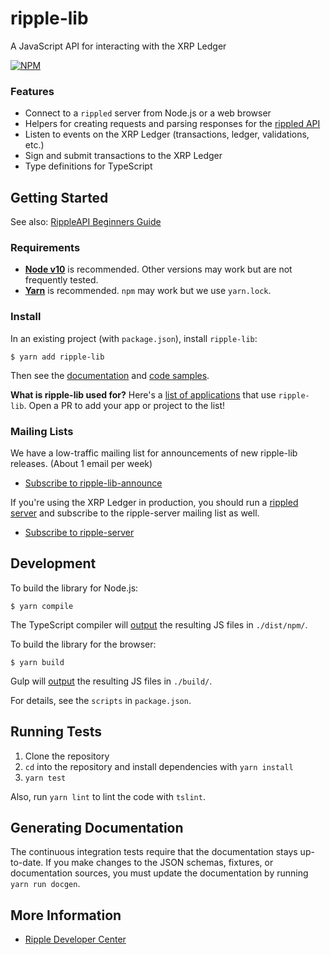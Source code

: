 # ripple-lib

A JavaScript API for interacting with the XRP Ledger

[![NPM](https://nodei.co/npm/ripple-lib.png)](https://www.npmjs.org/package/ripple-lib)

### Features

+ Connect to a `rippled` server from Node.js or a web browser
+ Helpers for creating requests and parsing responses for the [rippled API](https://developers.ripple.com/rippled-api.html)
+ Listen to events on the XRP Ledger (transactions, ledger, validations, etc.)
+ Sign and submit transactions to the XRP Ledger
+ Type definitions for TypeScript

## Getting Started

See also: [RippleAPI Beginners Guide](https://ripple.com/build/rippleapi-beginners-guide/)

### Requirements

+ **[Node v10](https://nodejs.org/)** is recommended. Other versions may work but are not frequently tested.
+ **[Yarn](https://yarnpkg.com/)** is recommended. `npm` may work but we use `yarn.lock`.

### Install

In an existing project (with `package.json`), install `ripple-lib`:
```
$ yarn add ripple-lib
```

Then see the [documentation](https://github.com/ripple/ripple-lib/blob/develop/docs/index.md) and [code samples](https://github.com/ripple/ripple-lib/tree/develop/docs/samples).

**What is ripple-lib used for?** Here's a [list of applications](APPLICATIONS.md) that use `ripple-lib`. Open a PR to add your app or project to the list!

### Mailing Lists

We have a low-traffic mailing list for announcements of new ripple-lib releases. (About 1 email per week)

+ [Subscribe to ripple-lib-announce](https://groups.google.com/forum/#!forum/ripple-lib-announce)

If you're using the XRP Ledger in production, you should run a [rippled server](https://github.com/ripple/rippled) and subscribe to the ripple-server mailing list as well.

+ [Subscribe to ripple-server](https://groups.google.com/forum/#!forum/ripple-server)

## Development

To build the library for Node.js:
```
$ yarn compile
```

The TypeScript compiler will [output](./tsconfig.json#L7) the resulting JS files in `./dist/npm/`.

To build the library for the browser:
```
$ yarn build
```

Gulp will [output](./Gulpfile.js) the resulting JS files in `./build/`.

For details, see the `scripts` in `package.json`.

## Running Tests

1. Clone the repository
2. `cd` into the repository and install dependencies with `yarn install`
3. `yarn test`

Also, run `yarn lint` to lint the code with `tslint`.

## Generating Documentation

The continuous integration tests require that the documentation stays up-to-date. If you make changes to the JSON schemas, fixtures, or documentation sources, you must update the documentation by running `yarn run docgen`.

## More Information

+ [Ripple Developer Center](https://ripple.com/build/)
